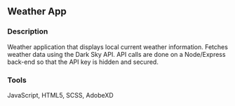 ## Weather App

### Description

Weather application that displays local current weather information. Fetches weather data using the Dark Sky API. API calls are done on a Node/Express back-end so that the API key is hidden and secured.

### Tools
JavaScript, HTML5, SCSS, AdobeXD
